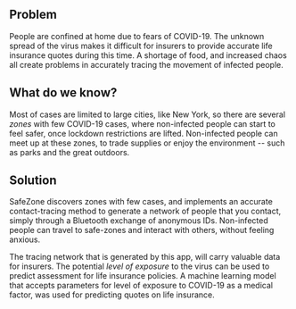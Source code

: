 
## Problem
People are confined at home due to fears of COVID-19. The unknown spread of the virus makes it difficult for insurers to provide accurate life insurance quotes during this time. A shortage of food, and increased chaos all create problems in accurately tracing the movement of infected people.

## What do we know? 
Most of cases are limited to large cities, like New York, so there are several _zones_ with few COVID-19 cases, where non-infected people can start to feel safer, once lockdown restrictions are lifted. Non-infected people can meet up at these zones, to trade supplies or enjoy the environment -- such as parks and the great outdoors.

## Solution
SafeZone discovers zones with few cases, and implements an accurate contact-tracing method to generate a network of people that you contact, simply through a Bluetooth exchange of anonymous IDs.  Non-infected people can travel to safe-zones and interact with others, without feeling anxious.
<!--If someone begins to feel symptoms of COVID-19, all they hve to do is update their profile, which sends an alert to everyone they've contacted, warning them to stay home and prevent further spread of the virus.-->

The tracing network that is generated by this app, will carry valuable data for insurers. The potential _level of exposure_ to the virus can be used to predict assessment for life insurance policies. A machine learning model that accepts parameters for level of exposure to COVID-19 as a medical factor, was used for predicting quotes on life insurance.

